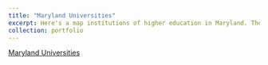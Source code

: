 ```yaml
---
title: "Maryland Universities"
excerpt: Here's a map institutions of higher education in Maryland. There are both colleges and universities in included, as points and polygons. "<br/><img src='/images/500x300.png'>"
collection: portfolio
---
```


[Maryland Universities](samarapyf.github.io_portfolio/qgis2web_2023_05_16-15_28_21_185437/index.html)
